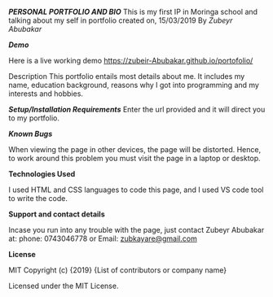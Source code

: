 ***PERSONAL PORTFOLIO AND BIO***
This is my first IP in Moringa school and talking about my self in portfolio
created on, 15/03/2019
By *Zubeyr Abubakar*
 
***Demo***

Here is a live working demo https://zubeir-Abubakar.github.io/portofolio/

Description
This portfolio entails most details about me. It includes my name, education background, reasons why I got into programming and my interests and hobbies.

***Setup/Installation Requirements***
Enter the url provided and it will direct you to my portfolio.

***Known Bugs***

When viewing the page in other devices, the page will be distorted. Hence, to work around this problem you must visit the page in a laptop or desktop.

**Technologies Used**

I used HTML and CSS languages to code this page, and I used VS code tool to write the code.

**Support and contact details**

Incase you run into any trouble with the page, just contact Zubeyr Abubakar at: phone: 0743046778 or Email: zubkayare@gmail.com

**License**

MIT Copyright (c) {2019} {List of contributors or company name}

Licensed under the MIT License.